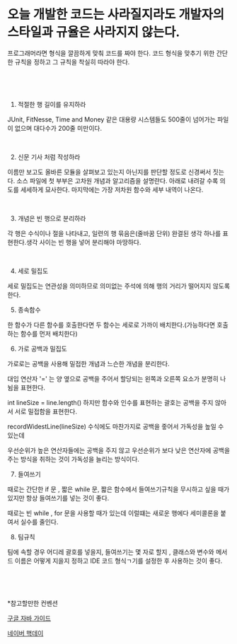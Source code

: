 # 오늘 개발한 코드는 사라질지라도 개발자의 스타일과 규율은 사라지지 않는다.

프로그래머라면 형식을 깔끔하게 맞춰 코드를 짜야 한다. 코드 형식을 맞추기 위한 간단한 규칙을 정하고 그 규칙을 착실히 따라야 한다.

​

​

1. 적절한 행 길이를 유지하라

JUnit, FitNesse, Time and Money 같은 대용량 시스템들도 500줄이 넘어가는 파일이 없으며 대다수가 200줄 미만이다. 

​

2. 신문 기사 처럼 작성하라

이름만 보고도 올바른 모듈을 살펴보고 있는지 아닌지를 판단할 정도로 신경써서 짓는다. 소스 파일에 첫 부부은 고차원 개념과 알고리즘을 설명란다. 아래로 내려갈 수록 의도를 세세하게 묘사한다. 마지막에는 가장 저차원 함수와 세부 내역이 나온다. 

​

3. 개념은 빈 행으로 분리하라

각 행은 수식이나 절을 나타내고, 일련의 행 묶음은(줄바꿈 단위) 완결된 생각 하나를 표현한다.생각 사이는 빈 행을 넣어 분리해야 마땅하다.

​

4. 세로 밀집도 

세로 밀집도는 연관성을 의미하므로 의미없는 주석에 의해 행의 거리가 떨어지지 않도록 한다. 


5. 종속함수 

한 함수가 다른 함수를 호출한다면 두 함수는 세로로 가까이 배치한다.(가능하다면 호출하는 함수를 먼저 배치한다)


6. 가로 공백과 밀집도 

가로로는 공백을 사용해 밀접한 개념과 느슨한 개념을 분리한다. 

대입 연산자 '=' 는 양 옆으로 공백을 주어서 할당되는 왼쪽과 오른쪽 요소가 분명히 나뉨을 표현한다.

 int lineSize = line.length()
하지만 함수와 인수를 표현하는 괄호는 공백을 주지 않아서 서로 밀접함을 표현한다.

recordWidestLine(lineSize)
수식에도 마찬가지로 공백을 줗어서 가독성을 높일 수 있는데 

우선순위가 높은 연산자들에는 공백을 주지 않고 우선순위가 보다 낮은 연산자에 공백을 주는 방식을 취하는 것이 가독성을 늘리는 방식이다.


7. 들여쓰기

때로는 간단한 if 문 , 짧은 while 문, 짧은 함수에서 들여쓰기규칙을 무시하고 싶을 때가 있지만 항상 들여쓰기를 넣는 것이 좋다.

 


때로는 빈 while , for 문을 사용할 때가 있는데 이럴떄는 새로운 행에다 세미콜론을 붙여서 실수를 줄인다.


8. 팀규칙

팀에 속할 경우 어디레 괄호를 넣을지, 들여쓰기는 몇 자로 할지 , 클래스와 변수와 메서드 이름은 어떻게 지을지 정하고 IDE 코드 형식ㄱ기를 설정한 후 사용하는 것이 좋다.

​

​

*참고할만한 컨벤션

[구글 자바 가이드]( https://google.github.io/styleguide/javaguide.html#s2.1-file-name )


[네이버 핵데이](https://naver.github.io/hackday-conventions-java/)


